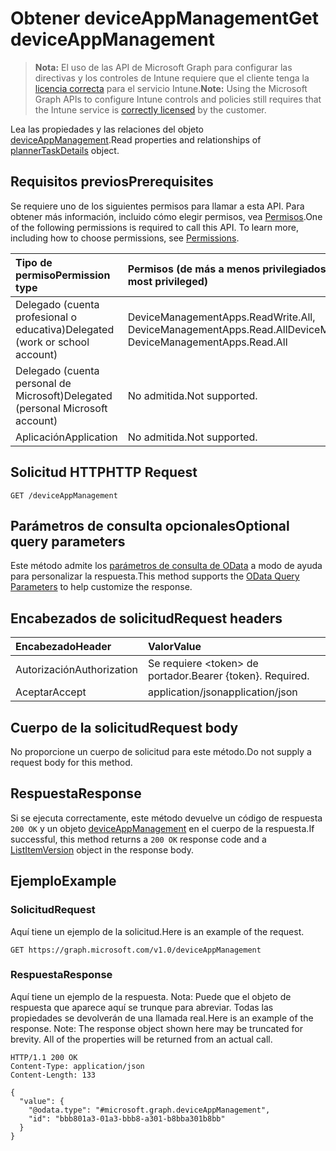 # <a name="get-deviceappmanagement"></a><span data-ttu-id="9a4ce-101">Obtener deviceAppManagement</span><span class="sxs-lookup"><span data-stu-id="9a4ce-101">Get deviceAppManagement</span></span>

> <span data-ttu-id="9a4ce-102">**Nota:** El uso de las API de Microsoft Graph para configurar las directivas y los controles de Intune requiere que el cliente tenga la [licencia correcta](https://go.microsoft.com/fwlink/?linkid=839381) para el servicio Intune.</span><span class="sxs-lookup"><span data-stu-id="9a4ce-102">**Note:** Using the Microsoft Graph APIs to configure Intune controls and policies still requires that the Intune service is [correctly licensed](https://go.microsoft.com/fwlink/?linkid=839381) by the customer.</span></span>

<span data-ttu-id="9a4ce-103">Lea las propiedades y las relaciones del objeto [deviceAppManagement](../resources/intune_mam_deviceappmanagement.md).</span><span class="sxs-lookup"><span data-stu-id="9a4ce-103">Read properties and relationships of [plannerTaskDetails](../resources/intune_mam_deviceappmanagement.md) object.</span></span>
## <a name="prerequisites"></a><span data-ttu-id="9a4ce-104">Requisitos previos</span><span class="sxs-lookup"><span data-stu-id="9a4ce-104">Prerequisites</span></span>
<span data-ttu-id="9a4ce-p101">Se requiere uno de los siguientes permisos para llamar a esta API. Para obtener más información, incluido cómo elegir permisos, vea [Permisos](../../../concepts/permissions_reference.md).</span><span class="sxs-lookup"><span data-stu-id="9a4ce-p101">One of the following permissions is required to call this API. To learn more, including how to choose permissions, see [Permissions](../../../concepts/permissions_reference.md).</span></span>

|<span data-ttu-id="9a4ce-107">Tipo de permiso</span><span class="sxs-lookup"><span data-stu-id="9a4ce-107">Permission type</span></span>|<span data-ttu-id="9a4ce-108">Permisos (de más a menos privilegiados)</span><span class="sxs-lookup"><span data-stu-id="9a4ce-108">Permissions (from least to most privileged)</span></span>|
|:---|:---|
|<span data-ttu-id="9a4ce-109">Delegado (cuenta profesional o educativa)</span><span class="sxs-lookup"><span data-stu-id="9a4ce-109">Delegated (work or school account)</span></span>|<span data-ttu-id="9a4ce-110">DeviceManagementApps.ReadWrite.All, DeviceManagementApps.Read.All</span><span class="sxs-lookup"><span data-stu-id="9a4ce-110">DeviceManagementApps.ReadWrite.All, DeviceManagementApps.Read.All</span></span>|
|<span data-ttu-id="9a4ce-111">Delegado (cuenta personal de Microsoft)</span><span class="sxs-lookup"><span data-stu-id="9a4ce-111">Delegated (personal Microsoft account)</span></span>|<span data-ttu-id="9a4ce-112">No admitida.</span><span class="sxs-lookup"><span data-stu-id="9a4ce-112">Not supported.</span></span>|
|<span data-ttu-id="9a4ce-113">Aplicación</span><span class="sxs-lookup"><span data-stu-id="9a4ce-113">Application</span></span>|<span data-ttu-id="9a4ce-114">No admitida.</span><span class="sxs-lookup"><span data-stu-id="9a4ce-114">Not supported.</span></span>|

## <a name="http-request"></a><span data-ttu-id="9a4ce-115">Solicitud HTTP</span><span class="sxs-lookup"><span data-stu-id="9a4ce-115">HTTP Request</span></span>
<!-- {
  "blockType": "ignored"
}
-->
``` http
GET /deviceAppManagement
```

## <a name="optional-query-parameters"></a><span data-ttu-id="9a4ce-116">Parámetros de consulta opcionales</span><span class="sxs-lookup"><span data-stu-id="9a4ce-116">Optional query parameters</span></span>
<span data-ttu-id="9a4ce-117">Este método admite los [parámetros de consulta de OData](https://developer.microsoft.com/es-ES/graph/docs/overview/query_parameters) a modo de ayuda para personalizar la respuesta.</span><span class="sxs-lookup"><span data-stu-id="9a4ce-117">This method supports the [OData Query Parameters](https://developer.microsoft.com/es-ES/graph/docs/overview/query_parameters) to help customize the response.</span></span>
## <a name="request-headers"></a><span data-ttu-id="9a4ce-118">Encabezados de solicitud</span><span class="sxs-lookup"><span data-stu-id="9a4ce-118">Request headers</span></span>
|<span data-ttu-id="9a4ce-119">Encabezado</span><span class="sxs-lookup"><span data-stu-id="9a4ce-119">Header</span></span>|<span data-ttu-id="9a4ce-120">Valor</span><span class="sxs-lookup"><span data-stu-id="9a4ce-120">Value</span></span>|
|:---|:---|
|<span data-ttu-id="9a4ce-121">Autorización</span><span class="sxs-lookup"><span data-stu-id="9a4ce-121">Authorization</span></span>|<span data-ttu-id="9a4ce-122">Se requiere &lt;token&gt; de portador.</span><span class="sxs-lookup"><span data-stu-id="9a4ce-122">Bearer {token}. Required.</span></span>|
|<span data-ttu-id="9a4ce-123">Aceptar</span><span class="sxs-lookup"><span data-stu-id="9a4ce-123">Accept</span></span>|<span data-ttu-id="9a4ce-124">application/json</span><span class="sxs-lookup"><span data-stu-id="9a4ce-124">application/json</span></span>|

## <a name="request-body"></a><span data-ttu-id="9a4ce-125">Cuerpo de la solicitud</span><span class="sxs-lookup"><span data-stu-id="9a4ce-125">Request body</span></span>
<span data-ttu-id="9a4ce-126">No proporcione un cuerpo de solicitud para este método.</span><span class="sxs-lookup"><span data-stu-id="9a4ce-126">Do not supply a request body for this method.</span></span>

## <a name="response"></a><span data-ttu-id="9a4ce-127">Respuesta</span><span class="sxs-lookup"><span data-stu-id="9a4ce-127">Response</span></span>
<span data-ttu-id="9a4ce-128">Si se ejecuta correctamente, este método devuelve un código de respuesta `200 OK` y un objeto [deviceAppManagement](../resources/intune_mam_deviceappmanagement.md) en el cuerpo de la respuesta.</span><span class="sxs-lookup"><span data-stu-id="9a4ce-128">If successful, this method returns a `200 OK` response code and a [ListItemVersion](../resources/intune_mam_deviceappmanagement.md) object in the response body.</span></span>

## <a name="example"></a><span data-ttu-id="9a4ce-129">Ejemplo</span><span class="sxs-lookup"><span data-stu-id="9a4ce-129">Example</span></span>
### <a name="request"></a><span data-ttu-id="9a4ce-130">Solicitud</span><span class="sxs-lookup"><span data-stu-id="9a4ce-130">Request</span></span>
<span data-ttu-id="9a4ce-131">Aquí tiene un ejemplo de la solicitud.</span><span class="sxs-lookup"><span data-stu-id="9a4ce-131">Here is an example of the request.</span></span>
``` http
GET https://graph.microsoft.com/v1.0/deviceAppManagement
```

### <a name="response"></a><span data-ttu-id="9a4ce-132">Respuesta</span><span class="sxs-lookup"><span data-stu-id="9a4ce-132">Response</span></span>
<span data-ttu-id="9a4ce-p102">Aquí tiene un ejemplo de la respuesta. Nota: Puede que el objeto de respuesta que aparece aquí se trunque para abreviar. Todas las propiedades se devolverán de una llamada real.</span><span class="sxs-lookup"><span data-stu-id="9a4ce-p102">Here is an example of the response. Note: The response object shown here may be truncated for brevity. All of the properties will be returned from an actual call.</span></span>
``` http
HTTP/1.1 200 OK
Content-Type: application/json
Content-Length: 133

{
  "value": {
    "@odata.type": "#microsoft.graph.deviceAppManagement",
    "id": "bbb801a3-01a3-bbb8-a301-b8bba301b8bb"
  }
}
```



